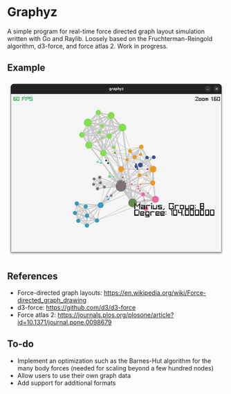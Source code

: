 # Graphyz

A simple program for real-time force directed graph layout simulation written with Go and Raylib. Loosely based on the Fruchterman-Reingold algorithm, d3-force, and force atlas 2.
Work in progress.

## Example

![](examples/graphyz-example.png)

## References
- Force-directed graph layouts: https://en.wikipedia.org/wiki/Force-directed_graph_drawing
- d3-force: https://github.com/d3/d3-force
- Force atlas 2: https://journals.plos.org/plosone/article?id=10.1371/journal.pone.0098679

## To-do
- Implement an optimization such as the Barnes-Hut algorithm for the many body forces (needed for scaling beyond a few hundred nodes)
- Allow users to use their own graph data
- Add support for additional formats
